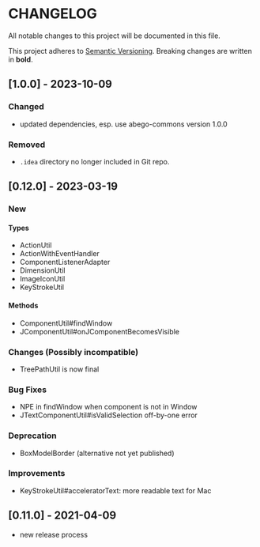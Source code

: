# CHANGELOG

All notable changes to this project will be documented in this file.

This project adheres to [Semantic Versioning](https://semver.org/spec/v2.0.0.html).
Breaking changes are written in **bold**.

## [1.0.0] - 2023-10-09

### Changed

- updated dependencies, esp. use abego-commons version 1.0.0

### Removed

- `.idea` directory no longer included in Git repo.

## [0.12.0] - 2023-03-19

### New

#### Types

- ActionUtil
- ActionWithEventHandler
- ComponentListenerAdapter
- DimensionUtil
- ImageIconUtil
- KeyStrokeUtil

#### Methods

- ComponentUtil#findWindow
- JComponentUtil#onJComponentBecomesVisible

### Changes (Possibly incompatible)

- TreePathUtil is now final

### Bug Fixes

- NPE in findWindow when component is not in Window
- JTextComponentUtil#isValidSelection off-by-one error

### Deprecation

- BoxModelBorder (alternative not yet published)

### Improvements

- KeyStrokeUtil#acceleratorText: more readable text for Mac

## [0.11.0] - 2021-04-09

- new release process
